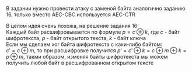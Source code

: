 В задании нужно провести атаку с заменой байта аналогично заданию 16, только вместо AEC-CBC используется AEC-CTR

В целом идея очень похожа, на решение задания 16:  
Каждый байт расшифровывается по формуле $p = c \oplus k$, где $c$ - байт шифротекста, $p$ - байт открытого текста, $k$ - байт ключа   
Если мы сделаем xor байта шифротекста с каки-либо байтом:  
$c' = c \oplus m$, то при расшифровке получится  $p' = c' \oplus k = c \oplus m \oplus k = p \oplus m$, такми образом, изменяя байты шифротекста мы можем получить любой байт в расшифрованном открытом тексте
